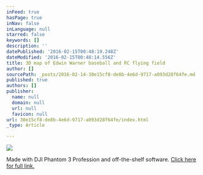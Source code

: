 ```yaml
---
inFeed: true
hasPage: true
inNav: false
inLanguage: null
starred: false
keywords: []
description: ''
datePublished: '2016-02-15T00:48:19.248Z'
dateModified: '2016-02-15T00:48:14.556Z'
title: 3D map of Edwin Warner baseball and RC flying field
author: []
sourcePath: _posts/2016-02-14-30e15cf8-de8b-4e6d-9717-a093d28f64fe.md
published: true
authors: []
publisher:
  name: null
  domain: null
  url: null
  favicon: null
url: 30e15cf8-de8b-4e6d-9717-a093d28f64fe/index.html
_type: Article

---
```

![](https://the-grid-user-content.s3-us-west-2.amazonaws.com/a0b5f210-7f15-4c79-bcac-fe1cd60f66bd.png)

Made with DJI Phantom 3 Profession and off-the-shelf software. [Click here for full link.][0]

[0]: https://www.mapsmadeeasy.com/maps/public_3D/bddcda8fd517464b9d27583531f5a74c/